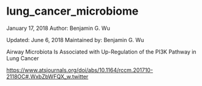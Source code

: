 # lung_cancer_microbiome
January 17, 2018
Author: Benjamin G. Wu

Updated: 
June 6, 2018
Maintained by: Benjamin G. Wu 

Airway Microbiota Is Associated with Up-Regulation of the PI3K Pathway in Lung Cancer

https://www.atsjournals.org/doi/abs/10.1164/rccm.201710-2118OC#.WxbZbWFQX_w.twitter
